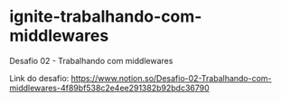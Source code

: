 # ignite-trabalhando-com-middlewares

Desafio 02 - Trabalhando com middlewares

Link do desafio:
https://www.notion.so/Desafio-02-Trabalhando-com-middlewares-4f89bf538c2e4ee291382b92bdc36790
